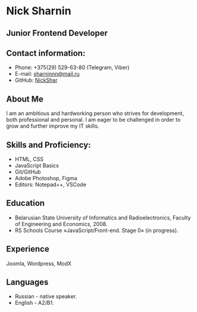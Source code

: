 # Nick Sharnin
## Junior Frontend Developer

## Contact information:
* Phone: +375(29) 529-63-80 (Telegram, Viber)
* E-mail:  sharninnn@mail.ru
* GitHub:  [NickShar](https://github.com/NickShar)


## About Me
I am an ambitious and hardworking person who strives for development, both professional and personal. 
I am eager to be challenged in order to grow and further improve my IT skills.
## Skills and Proficiency:
* HTML, CSS
* JavaScript Basics
* Git/GitHub
* Adobe Photoshop, Figma
* Editors: Notepad++, VSCode


## Education
* Belarusian State University of Informatics and Radioelectronics, Faculty of Engineering and Economics, 2008.
*  RS Schools Course «JavaScript/Front-end. Stage 0» (in progress).
## Experience
Joomla, Wordpress, ModX
## Languages
* Russian - native speaker.
* English - A2/B1.

